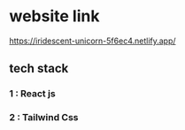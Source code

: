   # website link 
  https://iridescent-unicorn-5f6ec4.netlify.app/

## tech stack
### 1 : React js
### 2 : Tailwind Css
